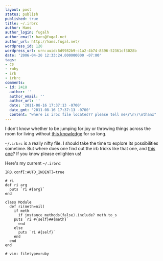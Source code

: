 ```yaml
---
layout: post
status: publish
published: true
title: ~/.irbrc
author: Hans
author_login: fugalh
author_email: hans@fugal.net
author_url: http://hans.fugal.net/
wordpress_id: 120
wordpress_url: urn:uuid:6d9982b9-c1a2-4b74-8396-52361cf3028b
date: '2006-04-20 12:33:24.000000000 -07:00'
tags:
- cs
- ruby
- irb
- irbrc
comments:
- id: 2418
  author: ''
  author_email: ''
  author_url: ''
  date: '2011-08-16 17:37:13 -0700'
  date_gmt: '2011-08-16 17:37:13 -0700'
  content: "where is irbc file located?? please tell me\r\n\r\nthanx"
---
```

<p>I don't know whether to be jumping for joy or throwing things across the room
for living without <a href="http://tinyurl.com/ju9mz">this knowledge</a> for so long.</p>

<p><code>~/.irbrc</code> is a really nifty file. I should take the time to explore its
possibilities sometime. But where does one find out the irb tricks like that
one, and <a href="http://hans.fugal.net/typo/articles/2004/09/15/irb-ri">this one</a>? If
you know please enlighten us!</p>

<p>Here's my current <code>~/.irbrc</code>:</p>

<pre><code>IRB.conf[:AUTO_INDENT]=true

# ri
def ri arg
  puts `ri #{arg}`
end

class Module
  def ri(meth=nil)
    if meth
      if instance_methods(false).include? meth.to_s
    puts `ri #{self}##{meth}`
      end
    else
      puts `ri #{self}`
    end
  end
end

# vim: filetype=ruby
</code></pre>
